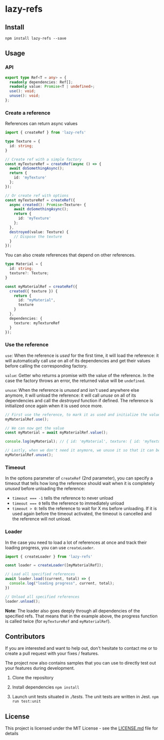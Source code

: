 # lazy-refs

## Install

`npm install lazy-refs --save`

## Usage

### API

```ts
export type Ref<T = any> = {
  readonly dependencies: Ref[];
  readonly value: Promise<T | undefined>;
  use(): void;
  unuse(): void;
};
```

### Create a reference

References can return async values

```ts
import { createRef } from 'lazy-refs'

type Texture = {
  id: string;
}

// Create ref with a simple factory
const myTextureRef = createRef(async () => {
  await doSomethingAsync();
  return {
    id: 'myTexture'
  };
});

// Or create ref with options
const myTextureRef = createRef({
  async created(): Promise<Texture> {
    await doSomethingAsync();
    return {
      id: 'myTexture'
    };
  },
  destroyed(value: Texture) {
    // Dispose the texture
  }
});
```

You can also create references that depend on other references.

```ts
type Material = {
  id: string;
  texture?: Texture;
}

const myMaterialRef = createRef({
  created({ texture }) {
    return {
      id: "myMaterial",
      texture
    }
  },
  dependencies: {
    texture: myTextureRef
  }
});
```

### Use the reference

`use`: When the reference is *used* for the first time, it will load the reference: it will automatically call *use* on all of its dependencies and get their values before calling the corresponding factory.


`value`: Getter who returns a promise with the value of the reference. In the case the factory throws an error, the returned value will be `undefined`.

`unuse`: When the reference is *unused* and isn't used anywhere else anymore, it will unload the reference: it will call *unuse* on all of its dependencies and call the *destroyed* function if defined.
The reference is initialized once again when it is used once more.

```ts
// First use the reference, to mark it as used and initialize the value if it hasn't been used yet
myMaterialRef.use();

// We can now get the value
const myMaterial = await myMaterialRef.value();

console.log(myMaterial); // { id: 'myMaterial', texture: { id: 'myTexture' } }

// Lastly, when we don't need it anymore, we unuse it so that it can be destroyed if it isn't used anywhere else anymore
myMaterialRef.unuse();
```

### Timeout

In the options parameter of `createRef` (2nd parameter), you can specify a timeout that tells how long the reference should wait when it is completely *unused* before unloading the reference:
- `timeout === -1` tells the reference to never unload
- `timeout === 0` tells the reference to immediately unload
- `timeout > 0`: tells the reference to wait for X ms before unloading. If it is used again before the timeout activated, the timeout is cancelled and the reference will not unload.

### Loader

In the case you need to load a lot of references at once and track their loading progress, you can use `createLoader`.

```ts
import { createLoader } from 'lazy-refs'

const loader = createLoader([myMaterialRef]);

// Load all specified references
await loader.load((current, total) => {
  console.log("loading progress", current, total);
})

// Unload all specified references
loader.unload();
```

**Note**: The loader also goes deeply through all dependencies of the specified refs. That means that in the example above, the progress function is called twice (for `myTextureRef` and `myMaterialRef`).

## Contributors

If you are interested and want to help out, don't hesitate to contact me or to create a pull request with your fixes / features.

The project now also contains samples that you can use to directly test out your features during development.

1. Clone the repository

2. Install dependencies
`npm install`

4. Launch unit tests situated in *./tests*. The unit tests are written in Jest.
`npm run test:unit`

## License

This project is licensed under the MIT License - see the [LICENSE.md](LICENSE.md) file for details
